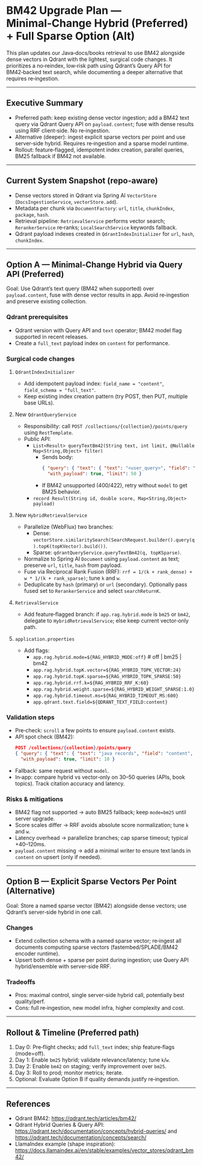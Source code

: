 # BM42 Upgrade Plan — Minimal‑Change Hybrid (Preferred) + Full Sparse Option (Alt)

This plan updates our Java‑docs/books retrieval to use BM42 alongside dense vectors in Qdrant with the lightest, surgical code changes. It prioritizes a no‑reindex, low‑risk path using Qdrant’s Query API for BM42‑backed text search, while documenting a deeper alternative that requires re‑ingestion.

---

## Executive Summary
- Preferred path: keep existing dense vector ingestion; add a BM42 text query via Qdrant Query API on `payload.content`; fuse with dense results using RRF client‑side. No re‑ingestion.
- Alternative (deeper): ingest explicit sparse vectors per point and use server‑side hybrid. Requires re‑ingestion and a sparse model runtime.
- Rollout: feature‑flagged, idempotent index creation, parallel queries, BM25 fallback if BM42 not available.

---

## Current System Snapshot (repo‑aware)
- Dense vectors stored in Qdrant via Spring AI `VectorStore` (`DocsIngestionService`, `vectorStore.add`).
- Metadata per chunk via `DocumentFactory`: `url`, `title`, `chunkIndex`, `package`, `hash`.
- Retrieval pipeline: `RetrievalService` performs vector search; `RerankerService` re‑ranks; `LocalSearchService` keywords fallback.
- Qdrant payload indexes created in `QdrantIndexInitializer` for `url`, `hash`, `chunkIndex`.

---

## Option A — Minimal‑Change Hybrid via Query API (Preferred)

Goal: Use Qdrant’s text query (BM42 when supported) over `payload.content`, fuse with dense vector results in app. Avoid re‑ingestion and preserve existing collection.

### Qdrant prerequisites
- Qdrant version with Query API and `text` operator; BM42 model flag supported in recent releases.
- Create a `full_text` payload index on `content` for performance.

### Surgical code changes
1) `QdrantIndexInitializer`
   - Add idempotent payload index: `field_name = "content"`, `field_schema = "full_text"`.
   - Keep existing index creation pattern (try POST, then PUT, multiple base URLs).

2) New `QdrantQueryService`
   - Responsibility: call `POST /collections/{collection}/points/query` using `RestTemplate`.
   - Public API:
     - `List<Result> queryTextBm42(String text, int limit, @Nullable Map<String,Object> filter)`
       - Sends body:
         ```json
         { "query": { "text": { "text": "<user_query>", "field": "content", "model": "bm42" }},
           "with_payload": true, "limit": 50 }
         ```
       - If BM42 unsupported (400/422), retry without `model` to get BM25 behavior.
     - `record Result(String id, double score, Map<String,Object> payload)`

3) New `HybridRetrievalService`
   - Parallelize (WebFlux) two branches:
     - Dense: `vectorStore.similaritySearch(SearchRequest.builder().query(q).topK(topKVector).build())`.
     - Sparse: `qdrantQueryService.queryTextBm42(q, topKSparse)`.
   - Normalize to Spring AI `Document` using `payload.content` as text; preserve `url`, `title`, `hash` from payload.
   - Fuse via Reciprocal Rank Fusion (RRF): `rrf = 1/(k + rank_dense) + w * 1/(k + rank_sparse)`; tune `k` and `w`.
   - Deduplicate by `hash` (primary) or `url` (secondary). Optionally pass fused set to `RerankerService` and select `searchReturnK`.

4) `RetrievalService`
   - Add feature‑flagged branch: if `app.rag.hybrid.mode` is `bm25` or `bm42`, delegate to `HybridRetrievalService`; else keep current vector‑only path.

5) `application.properties`
   - Add flags:
     - `app.rag.hybrid.mode=${RAG_HYBRID_MODE:off}`              # off | bm25 | bm42
     - `app.rag.hybrid.topK.vector=${RAG_HYBRID_TOPK_VECTOR:24}`
     - `app.rag.hybrid.topK.sparse=${RAG_HYBRID_TOPK_SPARSE:50}`
     - `app.rag.hybrid.rrf.k=${RAG_HYBRID_RRF_K:60}`
     - `app.rag.hybrid.weight.sparse=${RAG_HYBRID_WEIGHT_SPARSE:1.0}`
     - `app.rag.hybrid.timeout.ms=${RAG_HYBRID_TIMEOUT_MS:600}`
     - `app.qdrant.text.field=${QDRANT_TEXT_FIELD:content}`

### Validation steps
- Pre‑check: `scroll` a few points to ensure `payload.content` exists.
- API spot check (BM42):
  ```json
  POST /collections/{collection}/points/query
  { "query": { "text": { "text": "java records", "field": "content", "model": "bm42" }},
    "with_payload": true, "limit": 10 }
  ```
- Fallback: same request without `model`.
- In‑app: compare hybrid vs vector‑only on 30–50 queries (APIs, book topics). Track citation accuracy and latency.

### Risks & mitigations
- BM42 flag not supported → auto BM25 fallback; keep `mode=bm25` until server upgrade.
- Score scales differ → RRF avoids absolute score normalization; tune `k` and `w`.
- Latency overhead → parallelize branches; cap sparse timeout; typical +40–120ms.
- `payload.content` missing → add a minimal writer to ensure text lands in `content` on upsert (only if needed).

---

## Option B — Explicit Sparse Vectors Per Point (Alternative)

Goal: Store a named sparse vector (BM42) alongside dense vectors; use Qdrant’s server‑side hybrid in one call.

### Changes
- Extend collection schema with a named sparse vector; re‑ingest all documents computing sparse vectors (fastembed/SPLADE/BM42 encoder runtime).
- Upsert both dense + sparse per point during ingestion; use Query API hybrid/ensemble with server‑side RRF.

### Tradeoffs
- Pros: maximal control, single server‑side hybrid call, potentially best quality/perf.
- Cons: full re‑ingestion, new model infra, higher complexity and cost.

---

## Rollout & Timeline (Preferred path)
1) Day 0: Pre‑flight checks; add `full_text` index; ship feature‑flags (mode=off).
2) Day 1: Enable `bm25` hybrid; validate relevance/latency; tune `k`/`w`.
3) Day 2: Enable `bm42` on staging; verify improvement over `bm25`.
4) Day 3: Roll to prod; monitor metrics; iterate.
5) Optional: Evaluate Option B if quality demands justify re‑ingestion.

---

## References
- Qdrant BM42: https://qdrant.tech/articles/bm42/
- Qdrant Hybrid Queries & Query API: https://qdrant.tech/documentation/concepts/hybrid-queries/ and https://qdrant.tech/documentation/concepts/search/
- LlamaIndex example (shape inspiration): https://docs.llamaindex.ai/en/stable/examples/vector_stores/qdrant_bm42/

